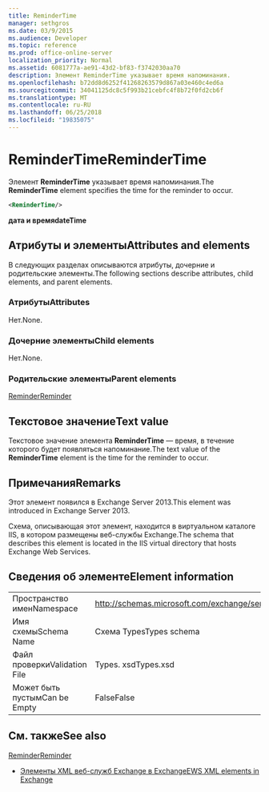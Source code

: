 ```yaml
---
title: ReminderTime
manager: sethgros
ms.date: 03/9/2015
ms.audience: Developer
ms.topic: reference
ms.prod: office-online-server
localization_priority: Normal
ms.assetid: 6081777a-ae91-43d2-bf83-f3742030aa70
description: Элемент ReminderTime указывает время напоминания.
ms.openlocfilehash: b72dd8d6252f41268263579d867a03e460c4ed6a
ms.sourcegitcommit: 34041125dc8c5f993b21cebfc4f8b72f0fd2cb6f
ms.translationtype: MT
ms.contentlocale: ru-RU
ms.lasthandoff: 06/25/2018
ms.locfileid: "19835075"
---
```

# <a name="remindertime"></a><span data-ttu-id="9b6a0-103">ReminderTime</span><span class="sxs-lookup"><span data-stu-id="9b6a0-103">ReminderTime</span></span>

<span data-ttu-id="9b6a0-104">Элемент **ReminderTime** указывает время напоминания.</span><span class="sxs-lookup"><span data-stu-id="9b6a0-104">The **ReminderTime** element specifies the time for the reminder to occur.</span></span> 
  
```XML
<ReminderTime/>
```

 <span data-ttu-id="9b6a0-105">**дата и время**</span><span class="sxs-lookup"><span data-stu-id="9b6a0-105">**dateTime**</span></span>
## <a name="attributes-and-elements"></a><span data-ttu-id="9b6a0-106">Атрибуты и элементы</span><span class="sxs-lookup"><span data-stu-id="9b6a0-106">Attributes and elements</span></span>

<span data-ttu-id="9b6a0-107">В следующих разделах описываются атрибуты, дочерние и родительские элементы.</span><span class="sxs-lookup"><span data-stu-id="9b6a0-107">The following sections describe attributes, child elements, and parent elements.</span></span>
  
### <a name="attributes"></a><span data-ttu-id="9b6a0-108">Атрибуты</span><span class="sxs-lookup"><span data-stu-id="9b6a0-108">Attributes</span></span>

<span data-ttu-id="9b6a0-109">Нет.</span><span class="sxs-lookup"><span data-stu-id="9b6a0-109">None.</span></span>
  
### <a name="child-elements"></a><span data-ttu-id="9b6a0-110">Дочерние элементы</span><span class="sxs-lookup"><span data-stu-id="9b6a0-110">Child elements</span></span>

<span data-ttu-id="9b6a0-111">Нет.</span><span class="sxs-lookup"><span data-stu-id="9b6a0-111">None.</span></span>
  
### <a name="parent-elements"></a><span data-ttu-id="9b6a0-112">Родительские элементы</span><span class="sxs-lookup"><span data-stu-id="9b6a0-112">Parent elements</span></span>

[<span data-ttu-id="9b6a0-113">Reminder</span><span class="sxs-lookup"><span data-stu-id="9b6a0-113">Reminder</span></span>](reminder.md)
  
## <a name="text-value"></a><span data-ttu-id="9b6a0-114">Текстовое значение</span><span class="sxs-lookup"><span data-stu-id="9b6a0-114">Text value</span></span>

<span data-ttu-id="9b6a0-115">Текстовое значение элемента **ReminderTime** — время, в течение которого будет появляться напоминание.</span><span class="sxs-lookup"><span data-stu-id="9b6a0-115">The text value of the **ReminderTime** element is the time for the reminder to occur.</span></span> 
  
## <a name="remarks"></a><span data-ttu-id="9b6a0-116">Примечания</span><span class="sxs-lookup"><span data-stu-id="9b6a0-116">Remarks</span></span>

<span data-ttu-id="9b6a0-117">Этот элемент появился в Exchange Server 2013.</span><span class="sxs-lookup"><span data-stu-id="9b6a0-117">This element was introduced in Exchange Server 2013.</span></span>
  
<span data-ttu-id="9b6a0-118">Схема, описывающая этот элемент, находится в виртуальном каталоге IIS, в котором размещены веб-службы Exchange.</span><span class="sxs-lookup"><span data-stu-id="9b6a0-118">The schema that describes this element is located in the IIS virtual directory that hosts Exchange Web Services.</span></span>
  
## <a name="element-information"></a><span data-ttu-id="9b6a0-119">Сведения об элементе</span><span class="sxs-lookup"><span data-stu-id="9b6a0-119">Element information</span></span>

|||
|:-----|:-----|
|<span data-ttu-id="9b6a0-120">Пространство имен</span><span class="sxs-lookup"><span data-stu-id="9b6a0-120">Namespace</span></span>  <br/> |http://schemas.microsoft.com/exchange/services/2006/types  <br/> |
|<span data-ttu-id="9b6a0-121">Имя схемы</span><span class="sxs-lookup"><span data-stu-id="9b6a0-121">Schema Name</span></span>  <br/> |<span data-ttu-id="9b6a0-122">Схема Types</span><span class="sxs-lookup"><span data-stu-id="9b6a0-122">Types schema</span></span>  <br/> |
|<span data-ttu-id="9b6a0-123">Файл проверки</span><span class="sxs-lookup"><span data-stu-id="9b6a0-123">Validation File</span></span>  <br/> |<span data-ttu-id="9b6a0-124">Types. xsd</span><span class="sxs-lookup"><span data-stu-id="9b6a0-124">Types.xsd</span></span>  <br/> |
|<span data-ttu-id="9b6a0-125">Может быть пустым</span><span class="sxs-lookup"><span data-stu-id="9b6a0-125">Can be Empty</span></span>  <br/> |<span data-ttu-id="9b6a0-126">False</span><span class="sxs-lookup"><span data-stu-id="9b6a0-126">False</span></span>  <br/> |
   
## <a name="see-also"></a><span data-ttu-id="9b6a0-127">См. также</span><span class="sxs-lookup"><span data-stu-id="9b6a0-127">See also</span></span>



[<span data-ttu-id="9b6a0-128">Reminder</span><span class="sxs-lookup"><span data-stu-id="9b6a0-128">Reminder</span></span>](reminder.md)


- [<span data-ttu-id="9b6a0-129">Элементы XML веб-служб Exchange в Exchange</span><span class="sxs-lookup"><span data-stu-id="9b6a0-129">EWS XML elements in Exchange</span></span>](ews-xml-elements-in-exchange.md)

